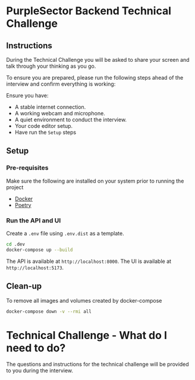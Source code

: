 # PurpleSector Backend Technical Challenge

## Instructions
During the Technical Challenge you will be asked to share your screen and talk through your thinking as you go.

To ensure you are prepared, please run the following steps ahead of the interview and confirm everything is working:

Ensure you have:
   * A stable internet connection.
   * A working webcam and microphone.
   * A quiet environment to conduct the interview.
   * Your code editor setup.
   * Have run the `Setup` steps


## Setup

### Pre-requisites
Make sure the following are installed on your system prior to running the project
* [Docker](https://docs.docker.com/engine/install/)
* [Poetry](https://python-poetry.org/docs/#installing-with-the-official-installer)

### Run the API and UI
Create a `.env` file using `.env.dist` as a template.

```bash
cd .dev
docker-compose up --build
```
The API is available at `http://localhost:8000`.
The UI is available at `http://localhost:5173`.

## Clean-up
To remove all images and volumes created by docker-compose
```bash
docker-compose down -v --rmi all
```

# Technical Challenge - What do I need to do?
The questions and instructions for the technical challenge will be provided to you during the interview.

